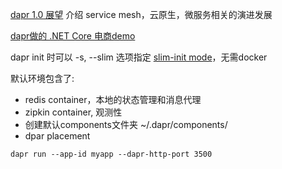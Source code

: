 [dapr 1.0 展望](https://skyao.io/talk/202103-dapr-from-servicemesh-to-cloudnative/) 介绍 service mesh，云原生，微服务相关的演进发展

[dapr做的 .NET Core 电商demo](https://mp.weixin.qq.com/s?__biz=MzAwNTMxMzg1MA%3D%3D&chksm=80d83c92b7afb584055c95c1386ddcd830b483110dbcad7d2a480758fcedae60d50e793ac296&idx=1&mid=2654083271&scene=21&sn=54baded97eea9dfc406d6375f4cae488#wechat_redirect)

dapr init 时可以 -s, --slim 选项指定 [slim-init mode](https://docs.dapr.io/operations/hosting/self-hosted/self-hosted-no-docker/)，无需docker

默认环境包含了:

- redis container，本地的状态管理和消息代理
- zipkin container, 观测性
- 创建默认components文件夹 ~/.dapr/components/
- dpar placement

```shell
dapr run --app-id myapp --dapr-http-port 3500
```

